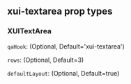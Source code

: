 ## xui-textarea prop types

### XUITextArea
`qaHook`: (Optional, Default='xui-textarea') 

`rows`: (Optional, Default=3) 

`defaultLayout`: (Optional, Default=true) 

